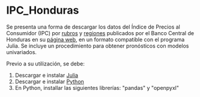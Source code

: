 # IPC_Honduras

Se presenta una forma de descargar los datos del Índice de Precios al Consumidor (IPC) por [rubros](https://www.bch.hn/estadisticos/GIE/LIBSERIE%20IPC%20RUBROS/Serie%20Mensual%20y%20Promedio%20Anual%20del%20%C3%8Dndice%20de%20Precios%20al%20Consumidor%20por%20Rubros.xlsx) y [regiones](https://www.bch.hn/estadisticos/GIE/LIBSerie%20IPC%20Region/Serie%20Mensual%20y%20Promedio%20Anual%20del%20%C3%8Dndice%20de%20Precios%20al%20Consumidor%20por%20Regi%C3%B3n.xlsx) publicados por el Banco Central de Honduras en su [página web](https://www.bch.hn/estadisticas-y-publicaciones-economicas/publicaciones-de-precios/series-ipc), en un formato compatible con el programa Julia. Se incluye un procedimiento para obtener pronósticos con modelos univariados.

Previo a su utilización, se debe:

1. Descargar e instalar [Julia](https://julialang.org/downloads/)
2. Descargar e instalar [Python](https://www.python.org/downloads/)
3. En Python, installar las siguientes librerías: "pandas" y "openpyxl"
